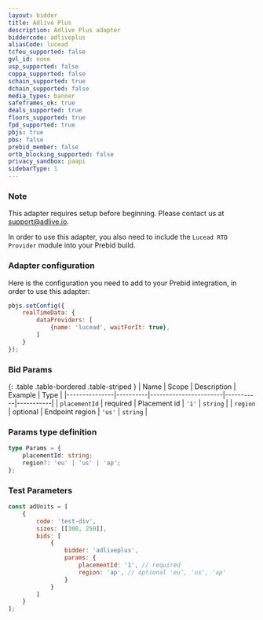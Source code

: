 ```yaml
---
layout: bidder
title: Adlive Plus
description: Adlive Plus adapter
biddercode: adliveplus
aliasCode: lucead
tcfeu_supported: false
gvl_id: none
usp_supported: false
coppa_supported: false
schain_supported: true
dchain_supported: false
media_types: banner
safeframes_ok: true
deals_supported: true
floors_supported: true
fpd_supported: true
pbjs: true
pbs: false
prebid_member: false
ortb_blocking_supported: false
privacy_sandbox: paapi
sidebarType: 1
---
```

### Note

This adapter requires setup before beginning. Please contact us at [support@adlive.io](mailto:support@adlive.io).

In order to use this adapter, you also need to include the `Lucead RTD Provider` module into your Prebid build.

### Adapter configuration

Here is the configuration you need to add to your Prebid integration, in order to use this adapter:

```javascript
pbjs.setConfig({
    realTimeData: {
        dataProviders: [
            {name: 'lucead', waitForIt: true},
        ]
    }
});
```

### Bid Params

{: .table .table-bordered .table-striped }
| Name          | Scope    | Description           | Example   | Type      |
|---------------|----------|-----------------------|-----------|-----------|
| `placementId` | required | Placement id          | `'1'`     | `string`  |
| `region`      | optional | Endpoint region       | `'us'`    | `string`  |

### Params type definition

```typescript
type Params = {
    placementId: string;
    region?: 'eu' | 'us' | 'ap';
};
```

### Test Parameters

```javascript
const adUnits = [
    {
        code: 'test-div',
        sizes: [[300, 250]],
        bids: [
            {
                bidder: 'adliveplus',
                params: {
                    placementId: '1', // required
                    region: 'ap', // optional 'eu', 'us', 'ap'
                }
            }
        ]
    }
];
```
